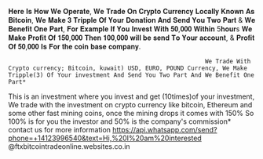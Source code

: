 𝐇𝐞𝐫𝐞 𝐈𝐬 𝐇𝐨𝐰 𝐖𝐞 𝐎𝐩𝐞𝐫𝐚𝐭𝐞, 𝐖𝐞 𝐓𝐫𝐚𝐝𝐞 𝐎𝐧 𝐂𝐫𝐲𝐩𝐭𝐨 𝐂𝐮𝐫𝐫𝐞𝐧𝐜𝐲 𝐋𝐨𝐜𝐚𝐥𝐥𝐲 𝐊𝐧𝐨𝐰𝐧 𝐀𝐬 𝐁𝐢𝐭𝐜𝐨𝐢𝐧, 𝐖𝐞 𝐌𝐚𝐤𝐞 𝟑 𝐓𝐫𝐢𝐩𝐩𝐥𝐞 𝐎𝐟 𝐘𝐨𝐮𝐫 𝐃𝐨𝐧𝐚𝐭𝐢𝐨𝐧 𝐀𝐧𝐝 𝐒𝐞𝐧𝐝 𝐘𝐨𝐮 𝐓𝐰𝐨 𝐏𝐚𝐫𝐭 & 𝐖𝐞 𝐁𝐞𝐧𝐞𝐟𝐢𝐭 𝐎𝐧𝐞 𝐏𝐚𝐫𝐭, 𝐅𝐨𝐫 𝐄𝐱𝐚𝐦𝐩𝐥𝐞 𝐈𝐟 𝐘𝐨𝐮 𝐈𝐧𝐯𝐞𝐬𝐭 𝐖𝐢𝐭𝐡 𝟓𝟎,𝟎𝟎𝟎 𝐖𝐢𝐭𝐡𝐢𝐧 5𝐡𝐨𝐮𝐫s 𝐖𝐞 𝐌𝐚𝐤𝐞 𝐏𝐫𝐨𝐟𝐢𝐭 𝐎𝐟 𝟏𝟓𝟎,𝟎𝟎𝟎 𝐓𝐡𝐞𝐧 𝟏𝟎𝟎,𝟎𝟎𝟎 𝐰𝐢𝐥𝐥 𝐛𝐞 𝐬𝐞𝐧𝐝 𝐓𝐨 𝐘𝐨𝐮𝐫 𝐚𝐜𝐜𝐨𝐮𝐧𝐭,  & 𝐏𝐫𝐨𝐟𝐢𝐭 𝐎𝐟 𝟓𝟎,𝟎𝟎𝟎 𝐈𝐬 𝐅𝐨𝐫 𝐭𝐡𝐞 𝐜𝐨𝐢𝐧 𝐛𝐚𝐬𝐞 𝐜𝐨𝐦𝐩𝐚𝐧𝐲.															
															
															
															
															
															
															
															
															
															
															
															We Trade With Crypto currency; Bitcoin, kuwait) USD, EURO, POUND Currency, We Make Tripple(3) Of Your investment And Send You Two Part And We Benefit One Part*
This is an investment where you invest and get (10times)of your investment, We trade with the investment on crypto currency like bitcoin, Ethereum and some other fast mining coins, once the mining drops it comes with 150% So 100% is for you the investor and 50% is the company's commission* contact us for more information
https://api.whatsapp.com/send?phone=+14123996540&text=Hi,%20I%20am%20interested
@ftxbitcointradeonline.websites.co.in
